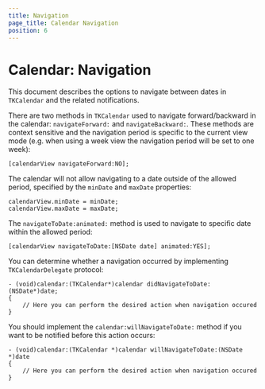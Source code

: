 ```yaml
---
title: Navigation
page_title: Calendar Navigation
position: 6
---
```


# Calendar: Navigation

This document describes the options to navigate between dates in <code>TKCalendar</code> and the related notifications.

There are two methods in <code>TKCalendar</code> used to navigate forward/backward in the calendar: <code>navigateForward:</code> and <code>navigateBackward:</code>. These methods are context sensitive and the navigation period is specific to the current view mode (e.g. when using a week view the navigation period will be set to one week):

	[calendarView navigateForward:NO];

The calendar will not allow navigating to a date outside of the allowed period, specified by the <code>minDate</code> and <code>maxDate</code> properties:

	calendarView.minDate = minDate;
	calendarView.maxDate = maxDate;

The <code>navigateToDate:animated:</code> method is used to navigate to specific date within the allowed period:

	[calendarView navigateToDate:[NSDate date] animated:YES];

You can determine whether a navigation occurred by implementing <code>TKCalendarDelegate</code> protocol:

	- (void)calendar:(TKCalendar*)calendar didNavigateToDate:(NSDate*)date;
	{
		// Here you can perform the desired action when navigation occured
	}

You should implement the <code>calendar:willNavigateToDate:</code> method if you want to be notified before this action occurs:

	- (void)calendar:(TKCalendar *)calendar willNavigateToDate:(NSDate *)date
	{
    	// Here you can perform the desired action when navigation occured
	}
